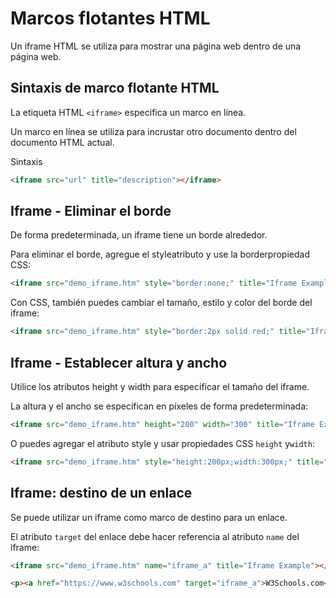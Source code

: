 # Marcos flotantes HTML

Un iframe HTML se utiliza para mostrar una página web dentro de una página web.

## Sintaxis de marco flotante HTML
La etiqueta HTML `<iframe>` especifica un marco en línea.

Un marco en línea se utiliza para incrustar otro documento dentro del documento HTML actual.

Sintaxis
```html
<iframe src="url" title="description"></iframe>
```

## Iframe - Eliminar el borde
De forma predeterminada, un iframe tiene un borde alrededor.

Para eliminar el borde, agregue el styleatributo y use la borderpropiedad CSS:
```html
<iframe src="demo_iframe.htm" style="border:none;" title="Iframe Example"></iframe>
```
Con CSS, también puedes cambiar el tamaño, estilo y color del borde del iframe:
```html
<iframe src="demo_iframe.htm" style="border:2px solid red;" title="Iframe Example"></iframe>
```
## Iframe - Establecer altura y ancho
Utilice los atributos height y width para especificar el tamaño del iframe.

La altura y el ancho se especifican en píxeles de forma predeterminada:
```html
<iframe src="demo_iframe.htm" height="200" width="300" title="Iframe Example"></iframe>
```
O puedes agregar el atributo style y usar propiedades CSS `height` y`width`:
```html
<iframe src="demo_iframe.htm" style="height:200px;width:300px;" title="Iframe Example"></iframe>
```
## Iframe: destino de un enlace
Se puede utilizar un iframe como marco de destino para un enlace.

El atributo `target` del enlace debe hacer referencia al atributo `name` del iframe:
```html
<iframe src="demo_iframe.htm" name="iframe_a" title="Iframe Example"></iframe>

<p><a href="https://www.w3schools.com" target="iframe_a">W3Schools.com</a></p>
```